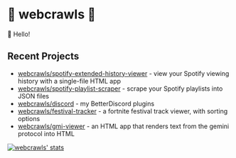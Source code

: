 # 🌃 webcrawls 🌠

👋 Hello!

## Recent Projects

- [webcrawls/spotify-extended-history-viewer](https://github.com/webcrawls/spotify-extended-history-viewer) - view your Spotify viewing history with a single-file HTML app
- [webcrawls/spotify-playlist-scraper](https://github.com/webcrawls/spotify-playlist-scraper) - scrape your Spotify playlists into JSON files
- [webcrawls/discord](https://github.com/webcrawls/discord) - my BetterDiscord plugins
- [webcrawls/festival-tracker](https://github.com/webcrawls/festival-tracker) - a fortnite festival track viewer, with sorting options
- [webcrawls/gmi-viewer](https://github.com/webcrawls/gmi-viewer) - an HTML app that renders text from the gemini protocol into HTML

[![webcrawls' stats](https://github-readme-stats.vercel.app/api?username=webcrawls)](https://github.com/anuraghazra/github-readme-stats)
